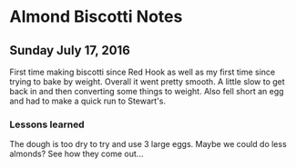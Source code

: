 # Almond Biscotti Notes

## Sunday July 17, 2016

First time making biscotti since Red Hook as well as my first time since trying to bake by weight.
Overall it went pretty smooth. A little slow to get back in and then converting some things to weight.
Also fell short an egg and had to make a quick run to Stewart's.

### Lessons learned
The dough is too dry to try and use 3 large eggs.
Maybe we could do less almonds?
See how they come out...